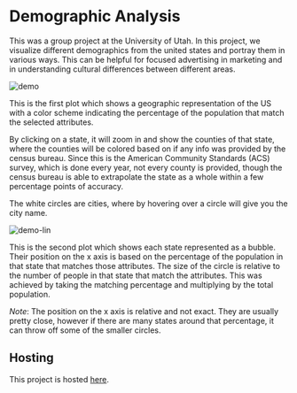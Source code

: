 # Demographic Analysis

This was a group project at the University of Utah. In this project, we visualize
different demographics from the united states and portray them in various ways.
This can be helpful for focused advertising in marketing and in understanding
cultural differences between different areas.

![demo](Data/demo.png)

This is the first plot which shows a geographic representation of the US with
a color scheme indicating the percentage of the population that match the
selected attributes.

By clicking on a state, it will zoom in and show the counties of that state,
where the counties will be colored based on if any info was provided by the
census bureau. Since this is the American Community Standards (ACS) survey,
which is done every year, not every county is provided, though the census
bureau is able to extrapolate the state as a whole within a few percentage points
of accuracy.

The white circles are cities, where by hovering over a circle will give you
the city name.

![demo-lin](Data/demo-linear.png)

This is the second plot which shows each state represented as a bubble. Their
position on the x axis is based on the percentage of the population in that
state that matches those attributes. The size of the circle is relative to the
number of people in that state that match the attributes. This was achieved
by taking the matching percentage and multiplying by the total population.

*Note*: The position on the x axis is relative and not exact. They are usually
pretty close, however if there are many states around that percentage, it can
throw off some of the smaller circles.

## Hosting

This project is hosted [here](https://mrabaris.github.io/DemographicAnalysis/).
